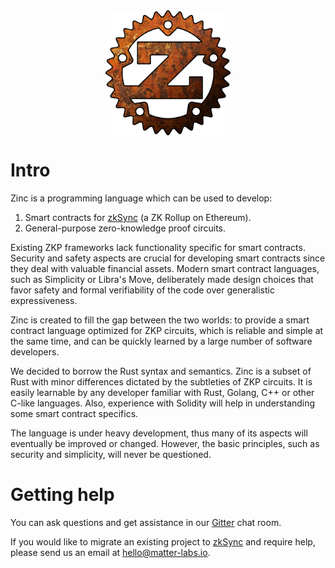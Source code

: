 <img style="display: block; margin: auto;" width="200" height="200" src="../img/logo.png"/>

# Intro

Zinc is a programming language which can be used to develop:

1) Smart contracts for [zkSync](https://zksync.io) (a ZK Rollup on Ethereum).
2) General-purpose zero-knowledge proof circuits.

Existing ZKP frameworks lack functionality specific for smart contracts.
Security and safety aspects are crucial for developing smart contracts since they
deal with valuable financial assets. Modern smart contract languages, such as
Simplicity or Libra's Move, deliberately made design choices that favor safety
and formal verifiability of the code over generalistic expressiveness.

Zinc is created to fill the gap between the two worlds: to provide a smart
contract language optimized for ZKP circuits, which is reliable and simple at the
same time, and can be quickly learned by a large number of software developers.

We decided to borrow the Rust syntax and semantics. Zinc is a subset of Rust
with minor differences dictated by the subtleties of ZKP circuits. It is easily
learnable by any developer familiar with Rust, Golang, C++ or other C-like
languages. Also, experience with Solidity will help in understanding some smart
contract specifics.

The language is under heavy development, thus many of its aspects will eventually
be improved or changed. However, the basic principles, such as security and
simplicity, will never be questioned.

# Getting help

You can ask questions and get assistance in our [Gitter](https://gitter.im/matter-labs/zinc)
chat room.

If you would like to migrate an existing project to [zkSync](https://zksync.io) and
require help, please send us an email at [hello@matter-labs.io]().
